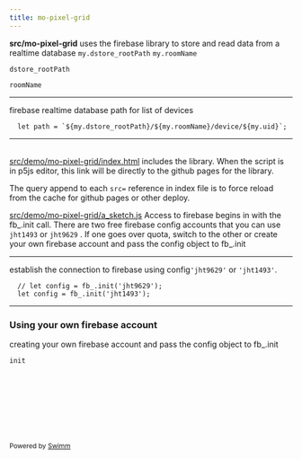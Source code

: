 ```yaml
---
title: mo-pixel-grid
---
```


**src/mo-pixel-grid** uses the firebase library to store and read data from a realtime database `my.dstore_rootPath` `my.roomName`

<SwmToken path="/src/demo/mo-pixel-grid/dstore_device.js" pos="33:11:11" line-data="  let path = `${my.dstore_rootPath}/${my.roomName}/device/${my.uid}`;">`dstore_rootPath`</SwmToken>

<SwmToken path="/src/demo/mo-pixel-grid/dstore_device.js" pos="33:17:17" line-data="  let path = `${my.dstore_rootPath}/${my.roomName}/device/${my.uid}`;">`roomName`</SwmToken>

<SwmSnippet path="src/demo/mo-pixel-grid/dstore_device.js" line="33">

---

firebase realtime database path for list of devices

```
  let path = `${my.dstore_rootPath}/${my.roomName}/device/${my.uid}`;
```

---

</SwmSnippet>

\
<SwmPath>[src/demo/mo-pixel-grid/index.html](/src/demo/mo-pixel-grid/index.html)</SwmPath> includes the library. When the script is in p5js editor, this link will be directly to the github pages for the library.

The query append to each `src=` reference in index file is to force reload from the cache for github pages or other deploy.

<SwmPath>[src/demo/mo-pixel-grid/a_sketch.js](/src/demo/mo-pixel-grid/a_sketch.js)</SwmPath> Access to firebase begins in with the fb\_.init call. There are two free firebase config accounts that you can use `jht1493` or `jht9629` . If one goes over quota, switch to the other or create your own firebase account and pass the config object to fb\_.init

<SwmSnippet path="/src/demo/mo-pixel-grid/a_sketch.js" line="27">

---

establish the connection to firebase using config`'jht9629'` or `'jht1493'`.

```
  // let config = fb_.init('jht9629');
  let config = fb_.init('jht1493');
```

---

</SwmSnippet>

### Using your own firebase account

creating your own firebase account and pass the config object to fb\_.init&nbsp;

<SwmToken path="/src/demo/mo-pixel-grid/a_sketch.js" pos="27:11:11" line-data="  // let config = fb_.init(&#39;jht9629&#39;);">`init`</SwmToken>

&nbsp;

&nbsp;

&nbsp;

&nbsp;

<SwmMeta version="3.0.0" repo-id="Z2l0aHViJTNBJTNBcDVtb0xpYnJhcnklM0ElM0Ftb2xhYi1pdHA=" repo-name="p5moLibrary"><sup>Powered by [Swimm](https://app.swimm.io/)</sup></SwmMeta>
